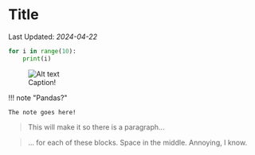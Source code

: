 # Title

<!-- (The ID is based on the date, then a multiple of ten.  This is to sort the posts.) -->

<!-- ID: 202404220010 -->
Last Updated: _2024-04-22_

<!-- CODE BLOCKS -->
```python
for i in range(10):
    print(i)
```

<!-- FIGURES -->

<figure>
    <img src="../assets/images/whatever.png"
         alt="Alt text">
    <figcaption>Caption!</figcaption>
</figure>


<!-- NOTES, WARNING, ETC. -->
!!! note "Pandas?"

    The note goes here!


<!-- BLOCKQUOTES -->

> This will make it so there is a paragraph...

> ... for each of these blocks.  Space in the middle.  Annoying, I know.